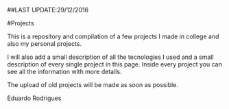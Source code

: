 ##LAST UPDATE:29/12/2016

#Projects

This is a repository and compilation of a few projects I made in college and also my personal projects.

I will also add a small description of all the tecnologies I used and a small description of every single project in this page. Inside every project you can see all the information with more details.

The upload of old projects will be made as soon as possible. 

Eduardo Rodrigues
